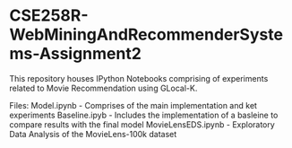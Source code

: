 # CSE258R-WebMiningAndRecommenderSystems-Assignment2
This repository houses IPython Notebooks comprising of experiments related to Movie Recommendation using GLocal-K.

Files:
Model.ipynb - Comprises of the main implementation and ket experiments
Baseline.ipyb - Includes the implementation of a basleine to compare results with the final model
MovieLensEDS.ipynb - Exploratory Data Analysis of the MovieLens-100k dataset
